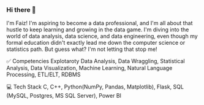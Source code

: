 ### Hi there 👋

I'm Faiz! I'm aspiring to become a data professional, and I'm all about that hustle to keep learning and growing in the data game. I'm diving into the world of data analysis, data science, and data engineering, even though my formal education didn't exactly lead me down the computer science or statistics path. But guess what? I'm not letting that stop me!

✅ Competencies
Explotaroty Data Analysis, Data Wraggling, Statistical Analysis, Data Visualization, Machine Learning, Natural Language Processing, ETL/ELT, RDBMS

💻 Tech Stack
C, C++, Python(NumPy, Pandas, Matplotlib), Flask, SQL (MySQL, Postgres, MS SQL Server), Power BI
